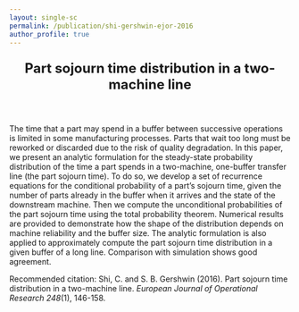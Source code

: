 ```yaml
---
layout: single-sc
permalink: /publication/shi-gershwin-ejor-2016
author_profile: true
---
```


<header>
<p style="font-size: 24px;"><b>Part sojourn time distribution in a two-machine line</b></p>
</header>

The time that a part may spend in a buffer between successive operations is limited in some manufacturing processes. Parts that wait too long must be reworked or discarded due to the risk of quality degradation. In this paper, we present an analytic formulation for the steady-state probability distribution of the time a part spends in a two-machine, one-buffer transfer line (the part sojourn time). To do so, we develop a set of recurrence equations for the conditional probability of a part’s sojourn time, given the number of parts already in the buffer when it arrives and the state of the downstream machine. Then we compute the unconditional probabilities of the part sojourn time using the total probability theorem. Numerical results are provided to demonstrate how the shape of the distribution depends on machine reliability and the buffer size. The analytic formulation is also applied to approximately compute the part sojourn time distribution in a given buffer of a long line. Comparison with simulation shows good agreement.

<p style="font-size: 14px;">Recommended citation: Shi, C. and S. B. Gershwin (2016). Part sojourn time distribution in a two-machine line. <i>European Journal of Operational Research 248</i>(1), 146-158.</p>

